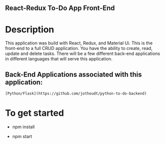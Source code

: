 ## React-Redux To-Do App Front-End

# Description

This application was build with React, Redux, and Material Ui. This is the front-end to a full CRUD application.
You have the ability to create, read, update and delete tasks. There will be a few different back-end applications in different languages that
will serve this application.

Back-End Applications associated with this application:
---
    [Python/Flask](https://github.com/jothoudt/python-to-do-backend) 




# To get started

- npm install

- npm start